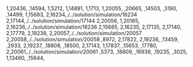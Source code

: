 1,20436,
,14594,
1,5212,
1,14891,
1,1713,
1,20055,
,20665,
,14503,
,3190,
,14499,
1,15683,
2,16234,./../solution/simulation/16234
2,17144,./../solution/simulation/17144
2,20056,
1,20165,
2,16236,./../solution/simulation/16236
2,15685,
2,16235,
2,17135,
2,17140,
2,17779,
2,19238,
2,20057,./../solution/simulation/20057
2,20058,./../solution/simulation/20058
,8972,
2,17822,
2,19236,
,13459,
,2933,
2,19237,
,18808,
,18500,
2,17143,
1,17837,
,15653,
,17780,
2,20061,./../solution/simulation/20061
,5373,
,18809,
,16939,
,19235,
,3025,
1,13460,
,15644,
